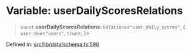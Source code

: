 # Variable: userDailyScoresRelations

> `const` **userDailyScoresRelations**: `Relations`\<`"user_daily_scores"`, \{ `user`: `One`\<`"users"`, `true`\>; \}\>

Defined in: [src/lib/data/schema.ts:596](https://github.com/elizaOS/elizaos.github.io/blob/4810f50019028b92f4f2a0ac31323fd787c7f288/src/lib/data/schema.ts#L596)
